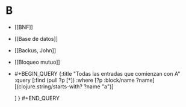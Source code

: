 # B
- [[BNF]]
- [[Base de datos]]
- [[Backus, John]]
- [[Bloqueo mutuo]]
- #+BEGIN_QUERY
  {:title "Todas las entradas que comienzan con A"
   :query [:find (pull ?p [*])
           :where 
           [?p :block/name ?name]
  	 [(clojure.string/starts-with? ?name "a")]
           
  	 ]
  }
  #+END_QUERY